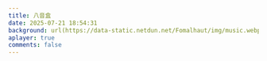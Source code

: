 ```yaml
---
title: 八音盒
date: 2025-07-21 18:54:31
background: url(https://data-static.netdun.net/Fomalhaut/img/music.webp)
aplayer: true
comments: false
---
```


